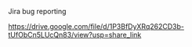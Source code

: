 Jira bug reporting


https://drive.google.com/file/d/1P3BfDyXRq262CD3b-tUfObCn5LUcQn83/view?usp=share_link
